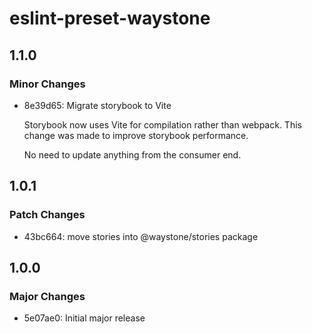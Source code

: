 # eslint-preset-waystone

## 1.1.0

### Minor Changes

- 8e39d65: Migrate storybook to Vite

  Storybook now uses Vite for compilation rather than webpack. This change was
  made to improve storybook performance.

  No need to update anything from the consumer end.

## 1.0.1

### Patch Changes

- 43bc664: move stories into @waystone/stories package

## 1.0.0

### Major Changes

- 5e07ae0: Initial major release
